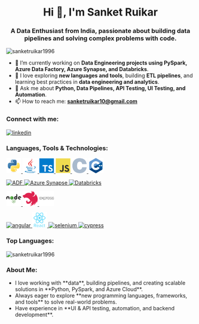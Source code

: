 <h1 align="center">Hi 👋, I'm Sanket Ruikar</h1>
<h3 align="center">A Data Enthusiast from India, passionate about building data pipelines and solving complex problems with code.</h3>

<p align="left"> <img src="https://komarev.com/ghpvc/?username=sanketruikar1996&label=Profile%20views&color=0e75b6&style=flat" alt="sanketruikar1996" /> </p>

- 🔭 I’m currently working on **Data Engineering projects using PySpark, Azure Data Factory, Azure Synapse, and Databricks**.  
- 🌱 I love exploring **new languages and tools**, building **ETL pipelines**, and learning best practices in **data engineering and analytics**.  
- 💬 Ask me about **Python, Data Pipelines, API Testing, UI Testing, and Automation**.  
- 📫 How to reach me: **sanketruikar10@gmail.com**  

<h3 align="left">Connect with me:</h3>
<p align="left">
<a href="https://linkedin.com/in/sanket-ruikar-355ba4192/" target="blank"><img align="center" src="https://raw.githubusercontent.com/rahuldkjain/github-profile-readme-generator/master/src/images/icons/Social/linked-in-alt.svg" alt="linkedin" height="30" width="40" /></a>
</p>

<h3 align="left">Languages, Tools & Technologies:</h3>
<p align="left">
<!-- Programming Languages -->
<a href="https://www.python.org" target="_blank" rel="noreferrer"> <img src="https://raw.githubusercontent.com/devicons/devicon/master/icons/python/python-original.svg" alt="python" width="40" height="40"/> </a>
<a href="https://www.java.com" target="_blank" rel="noreferrer"> <img src="https://raw.githubusercontent.com/devicons/devicon/master/icons/java/java-original.svg" alt="java" width="40" height="40"/> </a>
<a href="https://www.typescriptlang.org/" target="_blank" rel="noreferrer"> <img src="https://raw.githubusercontent.com/devicons/devicon/master/icons/typescript/typescript-original.svg" alt="typescript" width="40" height="40"/> </a>
<a href="https://www.javascript.com/" target="_blank" rel="noreferrer"> <img src="https://raw.githubusercontent.com/devicons/devicon/master/icons/javascript/javascript-original.svg" alt="javascript" width="40" height="40"/> </a>
<a href="https://www.cprogramming.com/" target="_blank" rel="noreferrer"> <img src="https://raw.githubusercontent.com/devicons/devicon/master/icons/c/c-original.svg" alt="c" width="40" height="40"/> </a>
<a href="https://www.w3schools.com/cpp/" target="_blank" rel="noreferrer"> <img src="https://raw.githubusercontent.com/devicons/devicon/master/icons/cplusplus/cplusplus-original.svg" alt="cplusplus" width="40" height="40"/> </a>

<!-- Data Engineering / Cloud -->
<a href="https://azure.microsoft.com/en-us/services/data-factory/" target="_blank" rel="noreferrer"> <img src="https://upload.wikimedia.org/wikipedia/commons/3/3b/Microsoft_Azure_Logo.svg" alt="ADF" width="40" height="40"/> </a>
<a href="https://azure.microsoft.com/en-us/services/synapse-analytics/" target="_blank" rel="noreferrer"> <img src="https://upload.wikimedia.org/wikipedia/commons/e/e0/Microsoft_Azure_Synapse_Analytics.svg" alt="Azure Synapse" width="40" height="40"/> </a>
<a href="https://databricks.com/" target="_blank" rel="noreferrer"> <img src="https://databricks.com/wp-content/uploads/2021/04/Databricks_logo_2021.svg" alt="Databricks" width="40" height="40"/> </a>

<!-- Backend / Frameworks -->
<a href="https://nodejs.org" target="_blank" rel="noreferrer"> <img src="https://raw.githubusercontent.com/devicons/devicon/master/icons/nodejs/nodejs-original-wordmark.svg" alt="nodejs" width="40" height="40"/> </a>
<a href="https://nestjs.com/" target="_blank" rel="noreferrer"> <img src="https://raw.githubusercontent.com/devicons/devicon/master/icons/nestjs/nestjs-plain.svg" alt="nestjs" width="40" height="40"/> </a>
<a href="https://expressjs.com" target="_blank" rel="noreferrer"> <img src="https://raw.githubusercontent.com/devicons/devicon/master/icons/express/express-original-wordmark.svg" alt="express" width="40" height="40"/> </a>

<!-- Frontend / UI Testing -->
<a href="https://angular.io" target="_blank" rel="noreferrer"> <img src="https://angular.io/assets/images/logos/angular/angular.svg" alt="angular" width="40" height="40"/> </a>
<a href="https://reactjs.org/" target="_blank" rel="noreferrer"> <img src="https://raw.githubusercontent.com/devicons/devicon/master/icons/react/react-original-wordmark.svg" alt="react" width="40" height="40"/> </a>
<a href="https://www.selenium.dev" target="_blank" rel="noreferrer"> <img src="https://raw.githubusercontent.com/detain/svg-logos/780f25886640cef088af994181646db2f6b1a3f8/svg/selenium-logo.svg" alt="selenium" width="40" height="40"/> </a>
<a href="https://www.cypress.io" target="_blank" rel="noreferrer"> <img src="https://raw.githubusercontent.com/simple-icons/simple-icons/6e46ec1fc23b60c8fd0d2f2ff46db82e16dbd75f/icons/cypress.svg" alt="cypress" width="40" height="40"/> </a>
</p>

<h3 align="left">Top Languages:</h3>
<p><img align="center" src="https://github-readme-stats.vercel.app/api/top-langs?username=sanketruikar1996&show_icons=true&locale=en&layout=compact" alt="sanketruikar1996" /></p>

<h3 align="left">About Me:</h3>
<ul>
  <li>I love working with **data**, building pipelines, and creating scalable solutions in **Python, PySpark, and Azure Cloud**.</li>
  <li>Always eager to explore **new programming languages, frameworks, and tools** to solve real-world problems.</li>
  <li>Have experience in **UI & API testing, automation, and backend development**.</li>
</ul>
